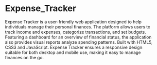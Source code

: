 # Expense_Tracker

Expense Tracker is a user-friendly web application designed to help individuals manage their personal finances. The platform allows users to track income and expenses, categorize transactions, and set budgets. Featuring a dashboard for an overview of financial status, the application also provides visual reports analyze spending patterns. Built with HTML5, CSS3 and  JavaScript. Expense Tracker ensures a responsive design suitable for both desktop and mobile use, making it easy to manage finances on the go.






